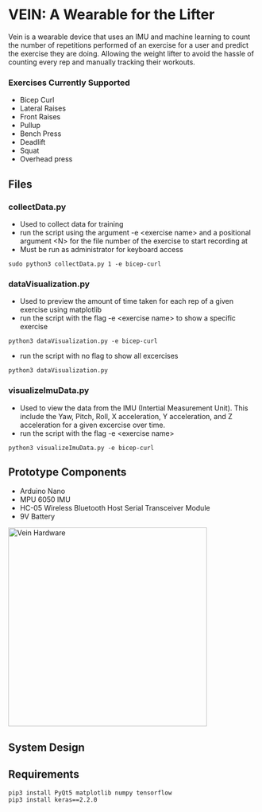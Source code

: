 
# VEIN: A Wearable for the Lifter

Vein is a wearable device that uses an IMU and machine learning to count the number of repetitions performed of an exercise for a user and predict the exercise they are doing. Allowing the weight lifter to avoid the hassle of counting every rep and manually tracking their workouts.

### Exercises Currently Supported
- Bicep Curl
- Lateral Raises
- Front Raises
- Pullup
- Bench Press
- Deadlift
- Squat
- Overhead press

## Files
### collectData.py 
- Used to collect data for training
- run the script using the argument -e \<exercise name> and a positional argument \<N> for the file number of the exercise to start recording at
- Must be run as administrator for keyboard access
```
sudo python3 collectData.py 1 -e bicep-curl
```

### dataVisualization.py
- Used to preview the amount of time taken for each rep of a given exercise using matplotlib
- run the script with the flag -e \<exercise name> to show a specific exercise
```
python3 dataVisualization.py -e bicep-curl
```
- run the script with no flag to show all excercises
```
python3 dataVisualization.py 
```

### visualizeImuData.py
- Used to view the data from the IMU (Intertial Measurement Unit). This include the Yaw, Pitch, Roll, X acceleration, Y acceleration, and Z acceleration for a given excercise over time.
- run the script with the flag -e \<exercise name> 
```
python3 visualizeImuData.py -e bicep-curl
```


## Prototype Components
- Arduino Nano
- MPU 6050 IMU
- HC-05 Wireless Bluetooth Host Serial Transceiver Module 
- 9V Battery

<img width="400" alt="Vein Hardware" src="https://user-images.githubusercontent.com/12948431/68535026-b7b67b00-0309-11ea-9519-f89c0f019290.png">

## System Design





## Requirements
```
pip3 install PyQt5 matplotlib numpy tensorflow
pip3 install keras==2.2.0
```
